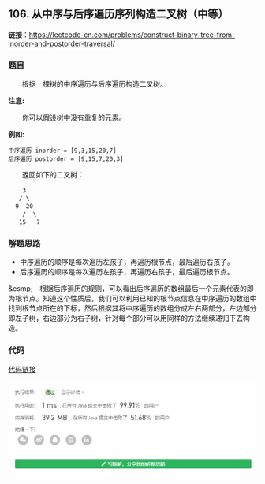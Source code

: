 ## 106. 从中序与后序遍历序列构造二叉树（中等）

**链接**：https://leetcode-cn.com/problems/construct-binary-tree-from-inorder-and-postorder-traversal/

### 题目

&emsp;&emsp;根据一棵树的中序遍历与后序遍历构造二叉树。

**注意:**

&emsp;&emsp;你可以假设树中没有重复的元素。

**例如:**

````
中序遍历 inorder = [9,3,15,20,7]
后序遍历 postorder = [9,15,7,20,3]
````
&emsp;&emsp;返回如下的二叉树：
````
    3
   / \
  9  20
    /  \
   15   7
````

### 解题思路

* 中序遍历的顺序是每次遍历左孩子，再遍历根节点，最后遍历右孩子。
* 后序遍历的顺序是每次遍历左孩子，再遍历右孩子，最后遍历根节点。

&esmp;&emsp;根据后序遍历的规则，可以看出后序遍历的数组最后一个元素代表的即为根节点。知道这个性质后，我们可以利用已知的根节点信息在中序遍历的数组中找到根节点所在的下标，然后根据其将中序遍历的数组分成左右两部分，左边部分即左子树，右边部分为右子树，针对每个部分可以用同样的方法继续递归下去构造。
                                  

### 代码

[代码链接](Solution.java)

![提交记录](106.png)


